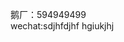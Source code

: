 鹅厂：594949499                                                                                                                                                
wechat:sdjhfdjhf
hgiukjhj
